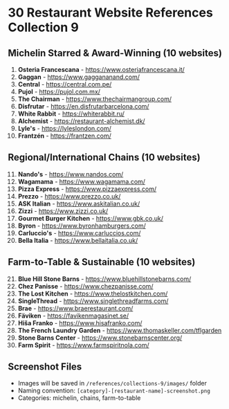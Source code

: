 # 30 Restaurant Website References Collection 9

## Michelin Starred & Award-Winning (10 websites)
1. **Osteria Francescana** - https://www.osteriafrancescana.it/
2. **Gaggan** - https://www.gaggananand.com/
3. **Central** - https://central.com.pe/
4. **Pujol** - https://pujol.com.mx/
5. **The Chairman** - https://www.thechairmangroup.com/
6. **Disfrutar** - https://en.disfrutarbarcelona.com/
7. **White Rabbit** - https://whiterabbit.ru/
8. **Alchemist** - https://restaurant-alchemist.dk/
9. **Lyle's** - https://lyleslondon.com/
10. **Frantzén** - https://frantzen.com/

## Regional/International Chains (10 websites)
11. **Nando's** - https://www.nandos.com/
12. **Wagamama** - https://www.wagamama.com/
13. **Pizza Express** - https://www.pizzaexpress.com/
14. **Prezzo** - https://www.prezzo.co.uk/
15. **ASK Italian** - https://www.askitalian.co.uk/
16. **Zizzi** - https://www.zizzi.co.uk/
17. **Gourmet Burger Kitchen** - https://www.gbk.co.uk/
18. **Byron** - https://www.byronhamburgers.com/
19. **Carluccio's** - https://www.carluccios.com/
20. **Bella Italia** - https://www.bellaitalia.co.uk/

## Farm-to-Table & Sustainable (10 websites)
21. **Blue Hill Stone Barns** - https://www.bluehillstonebarns.com/
22. **Chez Panisse** - https://www.chezpanisse.com/
23. **The Lost Kitchen** - https://www.thelostkitchen.com/
24. **SingleThread** - https://www.singlethreadfarms.com/
25. **Brae** - https://www.braerestaurant.com/
26. **Fäviken** - https://favikenmagasinet.se/
27. **Hiša Franko** - https://www.hisafranko.com/
28. **The French Laundry Garden** - https://www.thomaskeller.com/tflgarden
29. **Stone Barns Center** - https://www.stonebarnscenter.org/
30. **Farm Spirit** - https://www.farmspiritnola.com/

## Screenshot Files
- Images will be saved in `/references/collections-9/images/` folder
- Naming convention: `[category]-[restaurant-name]-screenshot.png`
- Categories: michelin, chains, farm-to-table